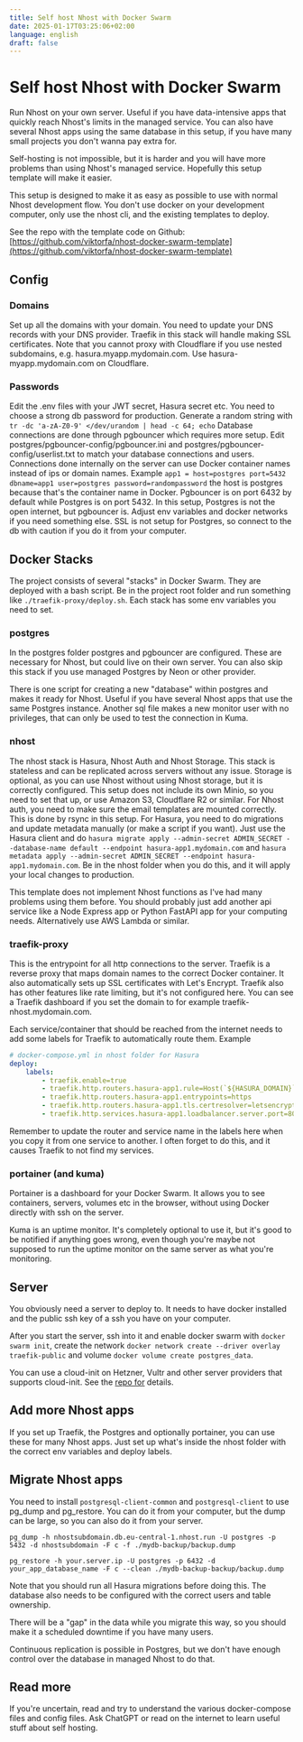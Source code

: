 ```yaml
---
title: Self host Nhost with Docker Swarm
date: 2025-01-17T03:25:06+02:00
language: english
draft: false
---
```


# Self host Nhost with Docker Swarm

Run Nhost on your own server. Useful if you have data-intensive apps that quickly reach Nhost's limits in the managed service. You can also have several Nhost apps using the same database in this setup, if you have many small projects you don't wanna pay extra for.

Self-hosting is not impossible, but it is harder and you will have more problems than using Nhost's managed service. Hopefully this setup template will make it easier.

This setup is designed to make it as easy as possible to use with normal Nhost development flow. You don't use docker on your development computer, only use the nhost cli, and the existing templates to deploy.

See the repo with the template code on Github: [https://github.com/viktorfa/nhost-docker-swarm-template](https://github.com/viktorfa/nhost-docker-swarm-template)

## Config


### Domains
Set up all the domains with your domain. You need to update your DNS records with your DNS provider. Traefik in this stack will handle making SSL certificates.
Note that you cannot proxy with Cloudflare if you use nested subdomains, e.g. hasura.myapp.mydomain.com. Use hasura-myapp.mydomain.com on Cloudflare.

### Passwords
Edit the .env files with your JWT secret, Hasura secret etc.
You need to choose a strong db password for production. Generate a random string with `tr -dc 'a-zA-Z0-9' </dev/urandom | head -c 64; echo`
Database connections are done through pgbouncer which requires more setup. Edit postgres/pgbouncer-config/pgbouncer.ini and postgres/pgbouncer-config/userlist.txt to match your database connections and users.
Connections done internally on the server can use Docker container names instead of ips or domain names.
Example `app1 = host=postgres port=5432 dbname=app1 user=postgres password=randompassword` the host is postgres because that's the container name in Docker. 
Pgbouncer is on port 6432 by default while Postgres is on port 5432. In this setup, Postgres is not the open internet, but pgbouncer is. Adjust env variables and docker networks if you need something else.
SSL is not setup for Postgres, so connect to the db with caution if you do it from your computer.


## Docker Stacks

The project consists of several "stacks" in Docker Swarm. They are deployed with a bash script. Be in the project root folder and run something like `./traefik-proxy/deploy.sh`. Each stack has some env variables you need to set.

### postgres

In the postgres folder postgres and pgbouncer are configured. These are necessary for Nhost, but could live on their own server. You can also skip this stack if you use managed Postgres by Neon or other provider.

There is one script for creating a new "database" within postgres and makes it ready for Nhost. Useful if you have several Nhost apps that use the same Postgres instance. Another sql file makes a new monitor user with no privileges, that can only be used to test the connection in Kuma.


### nhost

The nhost stack is Hasura, Nhost Auth and Nhost Storage. This stack is stateless and can be replicated across servers without any issue.
Storage is optional, as you can use Nhost without using Nhost storage, but it is correctly configured. This setup does not include its own Minio, so you need to set that up, or use Amazon S3, Cloudflare R2 or similar.
For Nhost auth, you need to make sure the email templates are mounted correctly. This is done by rsync in this setup.
For Hasura, you need to do migrations and update metadata manually (or make a script if you want). Just use the Hasura client and do `hasura migrate apply --admin-secret ADMIN_SECRET --database-name default --endpoint hasura-app1.mydomain.com` and `hasura metadata apply --admin-secret ADMIN_SECRET --endpoint hasura-app1.mydomain.com`. Be in the nhost folder when you do this, and it will apply your local changes to production.

This template does not implement Nhost functions as I've had many problems using them before. You should probably just add another api service like a Node Express app or Python FastAPI app for your computing needs. Alternatively use AWS Lambda or similar.


### traefik-proxy

This is the entrypoint for all http connections to the server. Traefik is a reverse proxy that maps domain names to the correct Docker container. It also automatically sets up SSL certificates with Let's Encrypt. Traefik also has other features like rate limiting, but it's not configured here.
You can see a Traefik dashboard if you set the domain to for example traefik-nhost.mydomain.com.

Each service/container that should be reached from the internet needs to add some labels for Traefik to automatically route them. Example
```yaml
# docker-compose.yml in nhost folder for Hasura
deploy: 
    labels:
        - traefik.enable=true
        - traefik.http.routers.hasura-app1.rule=Host(`${HASURA_DOMAIN}`)
        - traefik.http.routers.hasura-app1.entrypoints=https
        - traefik.http.routers.hasura-app1.tls.certresolver=letsencrypt
        - traefik.http.services.hasura-app1.loadbalancer.server.port=8080
```

Remember to update the router and service name in the labels here when you copy it from one service to another. I often forget to do this, and it causes Traefik to not find my services.

### portainer (and kuma)

Portainer is a dashboard for your Docker Swarm. It allows you to see containers, servers, volumes etc in the browser, without using Docker directly with ssh on the server.

Kuma is an uptime monitor. It's completely optional to use it, but it's good to be notified if anything goes wrong, even though you're maybe not supposed to run the uptime monitor on the same server as what you're monitoring.


## Server

You obviously need a server to deploy to. It needs to have docker installed and the public ssh key of a ssh you have on your computer.

After you start the server, ssh into it and enable docker swarm with `docker swarm init`, create the network `docker network create --driver overlay traefik-public` and volume `docker volume create postgres_data`.


You can use a cloud-init on Hetzner, Vultr and other server providers that supports cloud-init. See the [repo for](https://github.com/viktorfa/nhost-docker-swarm-template/blob/master/cloud-init.yml) details.


## Add more Nhost apps

If you set up Traefik, the Postgres and optionally portainer, you can use these for many Nhost apps. Just set up what's inside the nhost folder with the correct env variables and deploy labels.


## Migrate Nhost apps 

You need to install `postgresql-client-common` and `postgresql-client` to use pg_dump and pg_restore. You can do it from your computer, but the dump can be large, so you can also do it from your server.

`pg_dump -h nhostsubdomain.db.eu-central-1.nhost.run -U postgres -p 5432 -d nhostsubdomain -F c -f ./mydb-backup/backup.dump`

`pg_restore -h your.server.ip -U postgres -p 6432 -d your_app_database_name -F c --clean ./mydb-backup-backup/backup.dump`

Note that you should run all Hasura migrations before doing this. The database also needs to be configured with the correct users and table ownership.

There will be a "gap" in the data while you migrate this way, so you should make it a scheduled downtime if you have many users. 

Continuous replication is possible in Postgres, but we don't have enough control over the database in managed Nhost to do that.

## Read more

If you're uncertain, read and try to understand the various docker-compose files and config files. Ask ChatGPT or read on the internet to learn useful stuff about self hosting.
